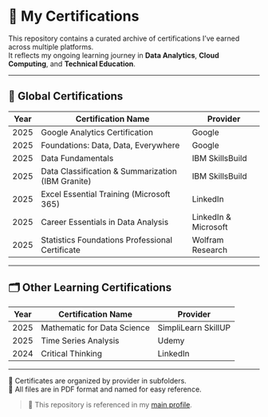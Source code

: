 # 📜 My Certifications

This repository contains a curated archive of certifications I’ve earned across multiple platforms.  
It reflects my ongoing learning journey in **Data Analytics**, **Cloud Computing**, and **Technical Education**.

---

## 🏅 Global Certifications

| Year | Certification Name                                  | Provider             |
|------|-----------------------------------------------------|----------------------|
| 2025 | Google Analytics Certification                      | Google               |
| 2025 | Foundations: Data, Data, Everywhere                 | Google               |
| 2025 | Data Fundamentals                                   | IBM SkillsBuild      |
| 2025 | Data Classification & Summarization (IBM Granite)   | IBM SkillsBuild      |
| 2025 | Excel Essential Training (Microsoft 365)            | LinkedIn             |
| 2025 | Career Essentials in Data Analysis                  | LinkedIn & Microsoft |
| 2025 | Statistics Foundations Professional Certificate     | Wolfram Research     |

---

## 🗂 Other Learning Certifications

| Year | Certification Name                                  | Provider             |
|------|-----------------------------------------------------|----------------------|
| 2025 | Mathematic for Data Science                         | SimpliLearn SkillUP  |
| 2025 | Time Series Analysis                                | Udemy                |
| 2024 | Critical Thinking                                   | LinkedIn             |

---

📁 Certificates are organized by provider in subfolders.  
📝 All files are in PDF format and named for easy reference.

> 🔗 This repository is referenced in my [main profile](https://github.com/paskahsitohang/paskahsitohang).
